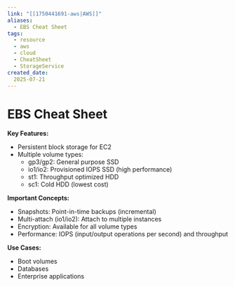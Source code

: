 ```yaml
---
link: "[[1750441691-aws|AWS]]"
aliases: 
  - EBS Cheat Sheet
tags:
  - resource
  - aws
  - cloud
  - CheatSheet
  - StorageService
created_date:
  2025-07-21
---
```

# EBS Cheat Sheet
**Key Features:**
- Persistent block storage for EC2
- Multiple volume types:
  - gp3/gp2: General purpose SSD
  - io1/io2: Provisioned IOPS SSD (high performance)
  - st1: Throughput optimized HDD
  - sc1: Cold HDD (lowest cost)

**Important Concepts:**
- Snapshots: Point-in-time backups (incremental)
- Multi-attach (io1/io2): Attach to multiple instances
- Encryption: Available for all volume types
- Performance: IOPS (input/output operations per second) and throughput

**Use Cases:**
- Boot volumes
- Databases
- Enterprise applications
